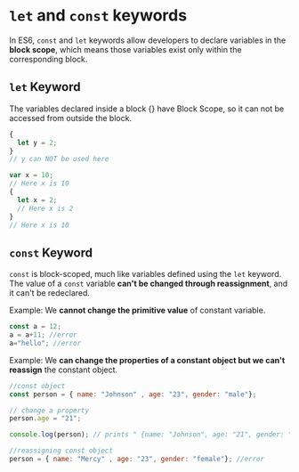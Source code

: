 # `let` and `const` keywords
In ES6, `const` and `let` keywords allow developers to declare variables in the **block scope**, which means those variables exist only within the corresponding block.

## `let` Keyword
The variables declared inside a block {} have Block Scope, so it can not be accessed from outside the block.

```js
{
  let y = 2;
}
// y can NOT be used here

var x = 10;
// Here x is 10
{
  let x = 2;
  // Here x is 2
}
// Here x is 10
```

## `const` Keyword
`const` is block-scoped, much like variables defined using the `let` keyword. The value of a `const` variable **can't be changed through reassignment**, and it can't be redeclared.

Example: We **cannot change the primitive value** of constant variable.

```js
const a = 12;
a = a+11; //error
a="hello"; //error
```

Example: We **can change the properties of a constant object but we can't reassign** the constant object.

```js
//const object
const person = { name: "Johnson" , age: "23", gender: "male"};

// change a property
person.age = "21";

console.log(person); // prints " {name: "Johnson", age: "21", gender: "male"} " in the console.

//reassigning const object
person = { name: "Mercy" , age: "23", gender: "female"}; //error
```